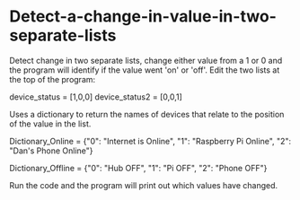 # Detect-a-change-in-value-in-two-separate-lists
Detect  change in two separate lists, change either value from a 1 or 0 and the program will identify if the value went 'on' or 'off'.  Edit the two lists at the top of the program:

device_status = [1,0,0] 
device_status2 = [0,0,1]

Uses a dictionary to return the names of devices that relate to the position of the value in the list.

Dictionary_Online = {"0": "Internet is Online", "1": "Raspberry Pi Online", "2": "Dan's Phone Online"}

Dictionary_Offline = {"0": "Hub OFF", "1": "Pi OFF", "2": "Phone OFF"}


Run the code and the program will print out which values have changed.

